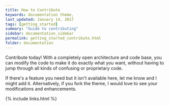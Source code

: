 ```yaml
---
title: How to Contribute
keywords: documentation theme,
last_updated: January 14, 2017
tags: [getting_started]
summary: "Guide to contributing"
sidebar: documentation_sidebar
permalink: getting_started_contribute.html
folder: documentation
---
```


Contribute today!
With a completely open architecture and code base, you can modify the code to make it do exactly what you want, without having to jump through all kinds of confusing or proprietary code.

If there's a feature you need but it isn't available here, let me know and I might add it. Alternatively, if you fork the theme, I would love to see your modifications and enhancements.

{% include links.html %}
